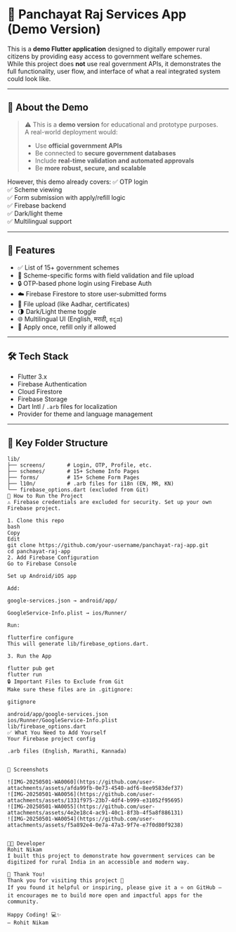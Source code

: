 # 🌾 Panchayat Raj Services App (Demo Version)

This is a **demo Flutter application** designed to digitally empower rural citizens by providing easy access to government welfare schemes.  
While this project does **not** use real government APIs, it demonstrates the full functionality, user flow, and interface of what a real integrated system could look like.

---

## 📌 About the Demo

> ⚠️ This is a **demo version** for educational and prototype purposes.  
> A real-world deployment would:
> - Use **official government APIs**
> - Be connected to **secure government databases**
> - Include **real-time validation and automated approvals**
> - Be **more robust, secure, and scalable**

However, this demo already covers:
✅ OTP login  
✅ Scheme viewing  
✅ Form submission with apply/refill logic  
✅ Firebase backend  
✅ Dark/light theme  
✅ Multilingual support  

---

## 🚀 Features

- ✅ List of 15+ government schemes
- 📝 Scheme-specific forms with field validation and file upload
- 🔒 OTP-based phone login using Firebase Auth
- ☁️ Firebase Firestore to store user-submitted forms
- 📁 File upload (like Aadhar, certificates)
- 🌗 Dark/Light theme toggle
- 🌐 Multilingual UI (English, मराठी, ಕನ್ನಡ)
- 🔁 Apply once, refill only if allowed

---

## 🛠 Tech Stack

- Flutter 3.x
- Firebase Authentication
- Cloud Firestore
- Firebase Storage
- Dart Intl / `.arb` files for localization
- Provider for theme and language management

---

## 📂 Key Folder Structure

```plaintext
lib/
├── screens/       # Login, OTP, Profile, etc.
├── schemes/       # 15+ Scheme Info Pages
├── forms/         # 15+ Scheme Form Pages
├── l10n/          # .arb files for i18n (EN, MR, KN)
└── firebase_options.dart (excluded from Git)
🧪 How to Run the Project
⚠️ Firebase credentials are excluded for security. Set up your own Firebase project.

1. Clone this repo
bash
Copy
Edit
git clone https://github.com/your-username/panchayat-raj-app.git
cd panchayat-raj-app
2. Add Firebase Configuration
Go to Firebase Console

Set up Android/iOS app

Add:

google-services.json → android/app/

GoogleService-Info.plist → ios/Runner/

Run:

flutterfire configure
This will generate lib/firebase_options.dart.

3. Run the App

flutter pub get
flutter run
🔒 Important Files to Exclude from Git
Make sure these files are in .gitignore:

gitignore

android/app/google-services.json
ios/Runner/GoogleService-Info.plist
lib/firebase_options.dart
✅ What You Need to Add Yourself
Your Firebase project config

.arb files (English, Marathi, Kannada)


📸 Screenshots

![IMG-20250501-WA0060](https://github.com/user-attachments/assets/afda99fb-0e73-4540-adf6-8ee9583def37)
![IMG-20250501-WA0056](https://github.com/user-attachments/assets/1331f975-23b7-4df4-b999-e31052f95695)
![IMG-20250501-WA0055](https://github.com/user-attachments/assets/4e2e18c4-ac91-40c1-8f3b-4f5a8f886131)
![IMG-20250501-WA0054](https://github.com/user-attachments/assets/f5a892e4-0e7a-47a3-9f7e-e7f0d80f9238)


👨‍💻 Developer
Rohit Nikam
I built this project to demonstrate how government services can be digitized for rural India in an accessible and modern way.

🌟 Thank You!
Thank you for visiting this project 🙏
If you found it helpful or inspiring, please give it a ⭐ on GitHub — it encourages me to build more open and impactful apps for the community.

Happy Coding! 💻✨
— Rohit Nikam
